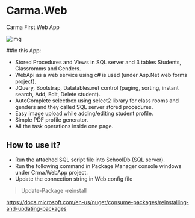 # Carma.Web
Carma First Web App

![img](https://user-images.githubusercontent.com/3167833/40157691-71ce890a-59b1-11e8-9b6f-244da2f90a19.png)

##In this App:
- Stored Procedures and Views in SQL server and 3 tables Students, Classromms and Genders. 
- WebApi as a web service using c# is used (under Asp.Net web forms project).
- JQuery,  Bootstrap, Datatables.net control (paging, sorting, instant search, Add, Edit, Delete student).
- AutoComplete selectbox using  select2 library for class rooms and genders and they called SQL server stored procedures.
- Easy image upload while adding/editing student profile. 
- Simple PDF profile generator.
- All the task operations inside one page.

## How to use it?
- Run the attached SQL script file into SchoolDb (SQL server).
- Run the following command in Package Manager console windows under Crma.WebApp project.
- Update the connection string in Web.config file

> Update-Package -reinstall

https://docs.microsoft.com/en-us/nuget/consume-packages/reinstalling-and-updating-packages
